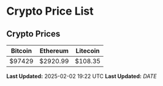 # Crypto Price List

## Crypto Prices
| Bitcoin | Ethereum | Litecoin |
| ------- | -------- | -------- |
| $97429 | $2920.99 | $108.35 |
**Last Updated:** 2025-02-02 19:22 UTC
**Last Updated:** $DATE$
